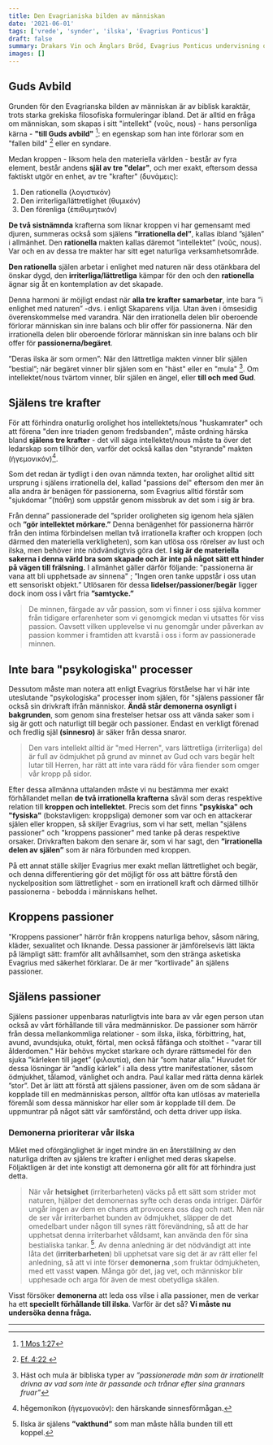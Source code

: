 ```yaml
---
title: Den Evagrianiska bilden av människan
date: '2021-06-01'
tags: ['vrede', 'synder', 'ilska', 'Evagrius Ponticus']
draft: false
summary: Drakars Vin och Änglars Bröd, Evagrius Ponticus undervisning om ilska och Ödmjukhet.
images: []
---
```


## Guds Avbild

Grunden för den Evagrianska bilden av människan är av biblisk karaktär, trots starka grekiska filosofiska formuleringar ibland. Det är alltid en fråga om människan, som skapas i sitt "intellekt" (νοῦς, nous) - hans personliga kärna - **"till Guds avbild"** [^1]: en egenskap som han inte förlorar som en "fallen bild" [^2] eller en syndare.

Medan kroppen - liksom hela den materiella världen - består av fyra element, består andens **själ av tre "delar"**, och mer exakt, eftersom dessa faktiskt utgör en enhet, av tre "krafter" (δυνάμεις):

1. Den rationella (λογιστικόν)
2. Den irriterliga/lättretlighet (θυμικόν)
3. Den förenliga (ἐπιθυμητικόν)

**De två sistnämnda** krafterna som liknar kroppen vi har gemensamt med djuren, summeras också som själens **”irrationella del”**, kallas ibland ”själen” i allmänhet. Den **rationella** makten kallas däremot ”intellektet” (νοῦς, nous). Var och en av dessa tre makter har sitt eget naturliga verksamhetsområde.

**Den rationella** själen arbetar i enlighet med naturen när dess otänkbara del önskar dygd, den **irriterliga/lättretliga** kämpar för den och den **rationella** ägnar sig åt en kontemplation av det skapade.

Denna harmoni är möjligt endast när **alla tre krafter samarbetar**, inte bara ”i enlighet med naturen” -dvs. i enligt Skaparens vilja. Utan även i ömsesidig överenskommelse med varandra. När den irrationella delen blir oberoende förlorar människan sin inre balans och blir offer för passionerna. När den irrationella delen blir oberoende förlorar människan sin inre balans och blir offer för **passionerna/begäret**.

”Deras ilska är som ormen”: När den lättretliga makten vinner blir själen ”bestial”; när begäret vinner blir själen som en "häst" eller en "mula" [^3]. Om intellektet/nous tvärtom vinner, blir själen en ängel, eller **till och med Gud**.

## Själens tre krafter

För att förhindra onaturlig orolighet hos intellektets/nous "huskamrater" och att förena "den inre triaden genom fredsbanden", måste ordning härska bland **själens tre krafter** - det vill säga intellektet/nous måste ta över det ledarskap som tillhör den, varför det också kallas den "styrande" makten (ἡγεμονικόν)[^4].

Som det redan är tydligt i den ovan nämnda texten, har orolighet alltid sitt ursprung i själens irrationella del, kallad "passions del" eftersom den mer än alla andra är benägen för passionerna, som Evagrius alltid förstår som "sjukdomar ”(πάθη) som uppstår genom missbruk av det som i sig är bra.

Från denna” passionerade del ”sprider oroligheten sig igenom hela själen och **”gör intellektet mörkare.”** Denna benägenhet för passionerna härrör från den intima förbindelsen mellan två irrationella krafter och kroppen (och därmed den materiella verkligheten), som kan utlösa oss rörelser av lust och ilska, men behöver inte nödvändigtvis göra det. **I sig är de materiella sakerna i denna värld bra som skapade och är inte på något sätt ett hinder på vägen till frälsning.** I allmänhet gäller därför följande: "passionerna är vana att bli upphetsade av sinnena" ; ”Ingen oren tanke uppstår i oss utan ett sensoriskt objekt.” Utlösaren för dessa **lidelser/passioner/begär** ligger dock inom oss i vårt fria **”samtycke.”**

> De minnen, färgade av vår passion, som vi finner i oss själva kommer från tidigare erfarenheter som vi genomgick medan vi utsattes för viss passion. Oavsett vilken upplevelse vi nu genomgår under påverkan av passion kommer i framtiden att kvarstå i oss i form av passionerade minnen.

## Inte bara "psykologiska" processer

Dessutom måste man notera att enligt Evagrius förståelse har vi här inte uteslutande "psykologiska" processer inom själen, för "själens passioner får också sin drivkraft ifrån människor. **Ändå står demonerna osynligt i bakgrunden**, som genom sina frestelser hetsar oss att vända saker som i sig är gott och naturligt till begär och passioner. Endast en verkligt förenad och fredlig själ **(sinnesro)** är säker från dessa snaror.

> Den vars intellekt alltid är "med Herren", vars lättretliga (irriterliga) del är full av ödmjukhet på grund av minnet av Gud och vars begär helt lutar till Herren, har rätt att inte vara rädd för våra fiender som omger vår kropp på sidor.

Efter dessa allmänna uttalanden måste vi nu bestämma mer exakt förhållandet mellan **de två irrationella krafterna** såväl som deras respektive relation till **kroppen och intellektet**. Precis som det finns **"psykiska" och "fysiska"** (bokstavligen: kroppsliga) demoner som var och en attackerar själen eller kroppen, så skiljer Evagrius, som vi har sett, mellan "själens passioner" och "kroppens passioner" med tanke på deras respektive orsaker. Drivkraften bakom den senare är, som vi har sagt, den **”irrationella delen av själen”** som är nära förbunden med kroppen.

På ett annat ställe skiljer Evagrius mer exakt mellan lättretlighet
och begär, och denna differentiering gör det möjligt för oss att bättre förstå den nyckelposition som lättretlighet - som en irrationell kraft och därmed tillhör passionerna - bebodda i människans helhet.

## Kroppens passioner

"Kroppens passioner" härrör från kroppens naturliga behov, såsom näring, kläder, sexualitet och liknande. Dessa passioner är jämförelsevis lätt läkta på lämpligt sätt: framför allt avhållsamhet, som den stränga asketiska Evagrius med säkerhet förklarar. De är mer ”kortlivade” än själens passioner.

## Själens passioner

Själens passioner uppenbaras naturligtvis inte bara av vår egen person utan också av vårt förhållande till våra medmänniskor. De passioner som härrör från dessa mellankommliga relationer - som ilska, ilska, förbittring, hat, avund, avundsjuka, otukt, förtal, men också fåfänga och stolthet - "varar till ålderdomen." Här behövs mycket starkare och dyrare rättsmedel för den sjuka ”kärleken till jaget” (φιλαυτία), den här ”som hatar alla.” Huvudet för dessa lösningar är ”andlig kärlek” i alla dess yttre manifestationer, såsom ödmjukhet, tålamod, vänlighet och andra. Paul kallar med rätta denna kärlek ”stor”. Det är lätt att förstå att själens passioner, även om de som sådana är kopplade till en medmänniskas person, alltför ofta kan utlösas av materiella föremål som dessa människor har eller som är kopplade till dem. De uppmuntrar på något sätt vår samförstånd, och detta driver upp ilska.

### Demonerna prioriterar vår ilska

Målet med oförgänglighet är inget mindre än en återställning av den naturliga driften av själens tre krafter i enlighet med deras skapelse. Följaktligen är det inte konstigt att demonerna gör allt för att förhindra just detta.

> När vår **hetsighet** (irriterbarheten) väcks på ett sätt som strider mot naturen, hjälper det demonernas syfte och deras onda intriger. Därför ungår ingen av dem en chans att provocera oss dag och natt. Men när de ser vår irriterbarhet bunden av ödmjukhet, släpper de det omedelbart under någon till synes rätt förevändning, så att de har upphetsat denna irriterbarhet våldsamt, kan använda den för sina bestialiska tankar. [^5]. Av denna anledning är det nödvändigt att inte låta det (**irriterbarheten**) bli upphetsat vare sig det är av rätt eller fel anledning, så att vi inte förser **demonerna** ,som fruktar ödmjukheten, med ett vasst **vapen**. Många gör det, jag vet, och människor blir upphesade och arga för även de mest obetydliga skälen.

Visst försöker **demonerna** att leda oss vilse i alla passioner, men de verkar ha ett **speciellt förhållande till ilska**. Varför är det så? **Vi måste nu undersöka denna fråga.**

---

[^1]: [1 Mos 1:27](https://www.bible.com/sv/bible/160/GEN.1.SFB98)
[^2]: [Ef. 4:22 ](https://www.bible.com/sv/bible/160/EPH.4.SFB98)
[^3]: Häst och mula är bibliska typer av _”passionerade män som är irrationellt drivna av vad som inte är passande och trånar efter sina grannars fruar”_
[^4]: hêgemonikon (ἡγεμονικόν): den härskande sinnesförmågan.
[^5]: Ilska är själens **”vakthund”** som man måste hålla bunden till ett koppel.
